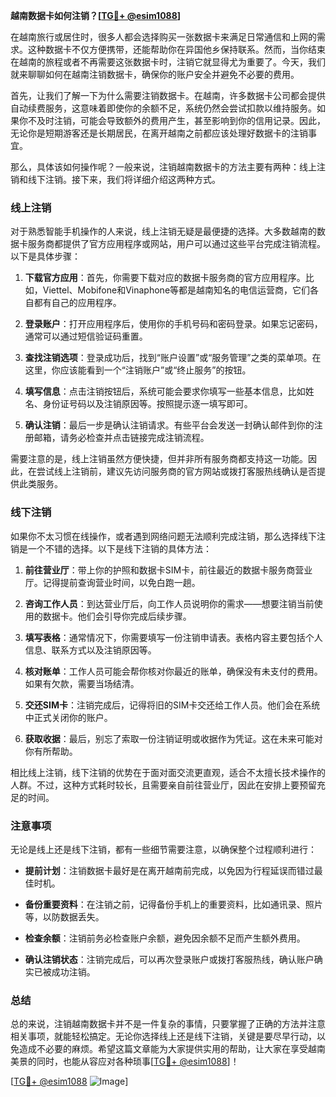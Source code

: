 **越南数据卡如何注销？[[TG💪+ @esim1088](https://t.me/s/esim1088)]**

在越南旅行或居住时，很多人都会选择购买一张数据卡来满足日常通信和上网的需求。这种数据卡不仅方便携带，还能帮助你在异国他乡保持联系。然而，当你结束在越南的旅程或者不再需要这张数据卡时，注销它就显得尤为重要了。今天，我们就来聊聊如何在越南注销数据卡，确保你的账户安全并避免不必要的费用。

首先，让我们了解一下为什么需要注销数据卡。在越南，许多数据卡公司都会提供自动续费服务，这意味着即使你的余额不足，系统仍然会尝试扣款以维持服务。如果你不及时注销，可能会导致额外的费用产生，甚至影响到你的信用记录。因此，无论你是短期游客还是长期居民，在离开越南之前都应该处理好数据卡的注销事宜。

那么，具体该如何操作呢？一般来说，注销越南数据卡的方法主要有两种：线上注销和线下注销。接下来，我们将详细介绍这两种方式。

### 线上注销

对于熟悉智能手机操作的人来说，线上注销无疑是最便捷的选择。大多数越南的数据卡服务商都提供了官方应用程序或网站，用户可以通过这些平台完成注销流程。以下是具体步骤：

1. **下载官方应用**：首先，你需要下载对应的数据卡服务商的官方应用程序。比如，Viettel、Mobifone和Vinaphone等都是越南知名的电信运营商，它们各自都有自己的应用程序。
   
2. **登录账户**：打开应用程序后，使用你的手机号码和密码登录。如果忘记密码，通常可以通过短信验证码重置。

3. **查找注销选项**：登录成功后，找到“账户设置”或“服务管理”之类的菜单项。在这里，你应该能看到一个“注销账户”或“终止服务”的按钮。

4. **填写信息**：点击注销按钮后，系统可能会要求你填写一些基本信息，比如姓名、身份证号码以及注销原因等。按照提示逐一填写即可。

5. **确认注销**：最后一步是确认注销请求。有些平台会发送一封确认邮件到你的注册邮箱，请务必检查并点击链接完成注销流程。

需要注意的是，线上注销虽然方便快捷，但并非所有服务商都支持这一功能。因此，在尝试线上注销前，建议先访问服务商的官方网站或拨打客服热线确认是否提供此类服务。

### 线下注销

如果你不太习惯在线操作，或者遇到网络问题无法顺利完成注销，那么选择线下注销是一个不错的选择。以下是线下注销的具体方法：

1. **前往营业厅**：带上你的护照和数据卡SIM卡，前往最近的数据卡服务商营业厅。记得提前查询营业时间，以免白跑一趟。

2. **咨询工作人员**：到达营业厅后，向工作人员说明你的需求——想要注销当前使用的数据卡。他们会引导你完成后续步骤。

3. **填写表格**：通常情况下，你需要填写一份注销申请表。表格内容主要包括个人信息、联系方式以及注销原因等。

4. **核对账单**：工作人员可能会帮你核对你最近的账单，确保没有未支付的费用。如果有欠款，需要当场结清。

5. **交还SIM卡**：注销完成后，记得将旧的SIM卡交还给工作人员。他们会在系统中正式关闭你的账户。

6. **获取收据**：最后，别忘了索取一份注销证明或收据作为凭证。这在未来可能对你有所帮助。

相比线上注销，线下注销的优势在于面对面交流更直观，适合不太擅长技术操作的人群。不过，这种方式耗时较长，且需要亲自前往营业厅，因此在安排上要预留充足的时间。

### 注意事项

无论是线上还是线下注销，都有一些细节需要注意，以确保整个过程顺利进行：

- **提前计划**：注销数据卡最好是在离开越南前完成，以免因为行程延误而错过最佳时机。
  
- **备份重要资料**：在注销之前，记得备份手机上的重要资料，比如通讯录、照片等，以防数据丢失。

- **检查余额**：注销前务必检查账户余额，避免因余额不足而产生额外费用。

- **确认注销状态**：注销完成后，可以再次登录账户或拨打客服热线，确认账户确实已被成功注销。

### 总结

总的来说，注销越南数据卡并不是一件复杂的事情，只要掌握了正确的方法并注意相关事项，就能轻松搞定。无论你选择线上还是线下注销，关键是要尽早行动，以免造成不必要的麻烦。希望这篇文章能为大家提供实用的帮助，让大家在享受越南美景的同时，也能从容应对各种琐事[[TG💪+ @esim1088](https://t.me/s/esim1088)]！

[[TG💪+ @esim1088](https://t.me/s/esim1088) ![Image](https://i.postimg.cc/4NQfJmqS/Snipaste-2025-05-13-00-14-12.png)]